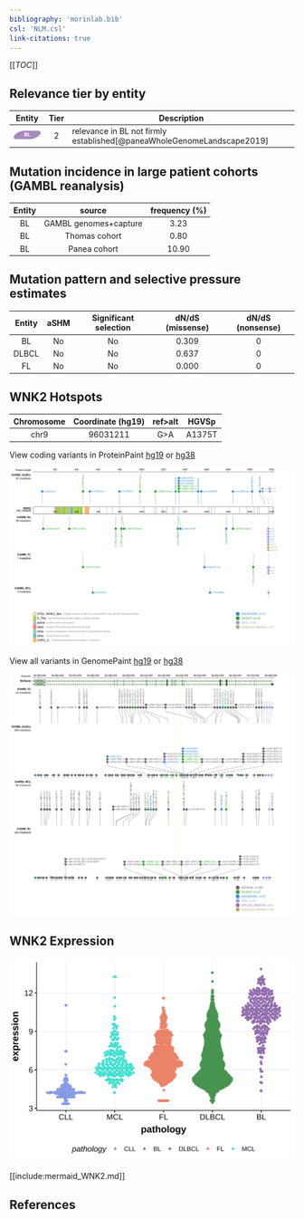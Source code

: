 ```yaml
---
bibliography: 'morinlab.bib'
csl: 'NLM.csl'
link-citations: true
---
```

[[_TOC_]]


## Relevance tier by entity

|Entity|Tier|Description                           |
|:------:|:----:|--------------------------------------|
|![BL](images/icons/BL_tier2.png)    |2   |relevance in BL not firmly established[@paneaWholeGenomeLandscape2019]|

## Mutation incidence in large patient cohorts (GAMBL reanalysis)

|Entity|source               |frequency (%)|
|:------:|:---------------------:|:-------------:|
|BL    |GAMBL genomes+capture| 3.23        |
|BL    |Thomas cohort        | 0.80        |
|BL    |Panea cohort         |10.90        |

## Mutation pattern and selective pressure estimates

|Entity|aSHM|Significant selection|dN/dS (missense)|dN/dS (nonsense)|
|:------:|:----:|:---------------------:|:----------------:|:----------------:|
|BL    |No  |No                   |0.309           |0               |
|DLBCL |No  |No                   |0.637           |0               |
|FL    |No  |No                   |0.000           |0               |




## WNK2 Hotspots

| Chromosome |Coordinate (hg19) | ref>alt | HGVSp | 
 | :---:| :---: | :--: | :---: |
| chr9 | 96031211 | G>A | A1375T |

View coding variants in ProteinPaint [hg19](https://morinlab.github.io/LLMPP/GAMBL/WNK2_protein.html)  or [hg38](https://morinlab.github.io/LLMPP/GAMBL/WNK2_protein_hg38.html)

![](images/proteinpaint/WNK2_NM_006648.svg)

View all variants in GenomePaint [hg19](https://morinlab.github.io/LLMPP/GAMBL/WNK2.html)  or [hg38](https://morinlab.github.io/LLMPP/GAMBL/WNK2_hg38.html)

![](images/proteinpaint/WNK2.svg)

## WNK2 Expression
![](images/gene_expression/WNK2_by_pathology.svg)
<!-- ORIGIN: paneaWholeGenomeLandscape2019 -->
<!-- BL: paneaWholeGenomeLandscape2019 -->

[[include:mermaid_WNK2.md]]

## References
